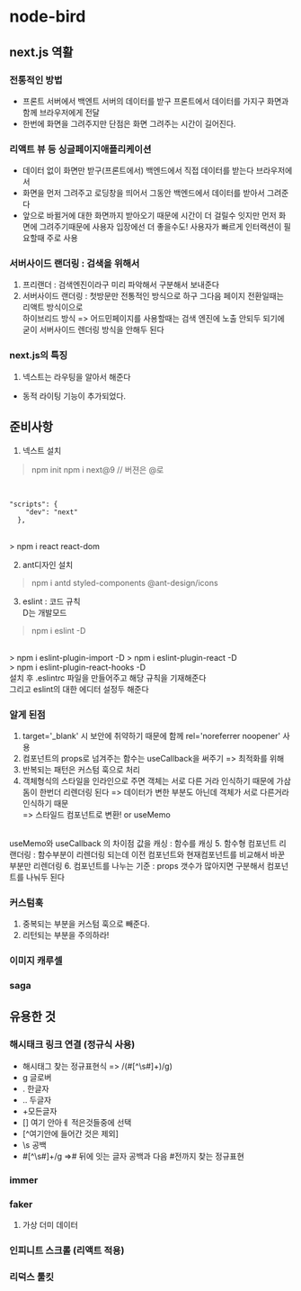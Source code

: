 # node-bird
## next.js 역활
### 전통적인 방법
- 프론트 서버에서 백엔트 서버의 데이터를 받구 프론트에서 데이터를 가지구 화면과 함께 브라우저에게 전달
- 한번에 화면을 그려주지만 단점은 화면 그려주는 시간이 길어진다.
### 리액트 뷰 등 싱글페이지애플리케이션
- 데이터 없이 화면만 받구(프론트에서) 백엔드에서 직접 데이터를 받는다 브라우저에서
- 화면을 먼저 그려주고 로딩창을 띄어서 그동안 백엔드에서 데이터를 받아서 그려준다
- 앞으로 바뀔거에 대한 화면까지 받아오기 때문에 시간이 더 걸릴수 잇지만 먼저 화면에 그려주기때문에 
사용자 입장에선 더 좋을수도! 사용자가 빠르게 인터랙션이 필요할때 주로 사용
### 서버사이드 랜더링 :  검색을 위해서
1. 프리랜더 :  검색엔진이라구 미리 파악해서 구분해서 보내준다
2. 서버사이드 랜더링 : 첫방문만 전통적인 방식으로 하구 그다음 페이지 전환일때는 리액트 방식이으로
<br> 하이브리드 방식
=> 어드민페이지를 사용할때는 검색 엔진에 노출 안되두 되기에 굳이 서버사이드 렌더링 방식을 안해두 된다

### next.js의 특징
1. 넥스트는 라우팅을 알아서 해준다
- 동적 라이팅 기능이 추가되었다.

## 준비사항
1. 넥스트 설치
> npm init 
> npm i next@9 // 버젼은 @로 
<Br>

    "scripts": {
        "dev": "next"
      },
      
<br>
> npm i react react-dom

2. ant디자인 설치
> npm i antd styled-components @ant-design/icons
3. eslint : 코드 규칙<br>
D는 개발모드
> npm i eslint -D 
<br>
> npm i eslint-plugin-import -D
<bt>
> npm i eslint-plugin-react -D
<Br>
> npm i eslint-plugin-react-hooks -D

<br>
설치 후  .eslintrc 파일을 만들어주고 해당 규칙을 기재해준다 <br>
그리고 eslint의 대한 에디터 설정두 해준다

### 알게 된점
1. target='_blank' 시 보안에 취약하기 때문에 함께 rel='noreferrer noopener' 사용
2. 컴포넌트의 props로 넘겨주는 함수는 useCallback을 써주기 => 최적화를 위해
3. 반복되는 패턴은 커스텀 훅으로 처리
4. 객체형식의 스타일을 인라인으로 주면 객체는 서로 다른 거라 인식하기 때문에 가삼돔이 한번더 리렌더링 된다 => 데이터가 변한 부분도 아닌데 객체가 서로 다른거라 인식하기 때문
<br>=> 스타일드 컴포넌트로 변환! or useMemo
<br>
useMemo와 useCallback 의 차이점
값을 캐싱 : 함수를 캐싱
5. 함수형 컴포넌트 리랜더링 :  함수부분이 리렌더링 되는데 이전 컴포넌트와 현재컴포넌트를 비교해서 바꾼 부분만 리렌더링
6. 컴포넌트를 나누는 기준 : props 갯수가 많아지면 구분해서 컴포넌트를 나눠두 된다 

### 커스텀훅
1. 중복되는 부분을 커스텀 훅으로 빼준다.
2. 리턴되는 부분을 주의하라!

### 이미지 캐루셀

### saga

## 유용한 것
### 해시태크 링크 연결 (정규식 사용)
- 해시태그 찾는 정규표현식 => /(#[^\s#]+)/g)
- g 글로버
- . 한글자
- .. 두글자
- +모든글자
- [] 여기 안아ㅔ 적은것들중에 선택
- [^여기안에 들어간 것은 제외]
- \s 공백
- \#[^\s#]+/g =># 뒤에 잇는 글자 공백과 다음 #전까지 찾는 정규표현
### immer

### faker
1. 가상 더미 데이터 

### 인피니트 스크롤 (리액트 적용)

### 리덕스 툴킷




